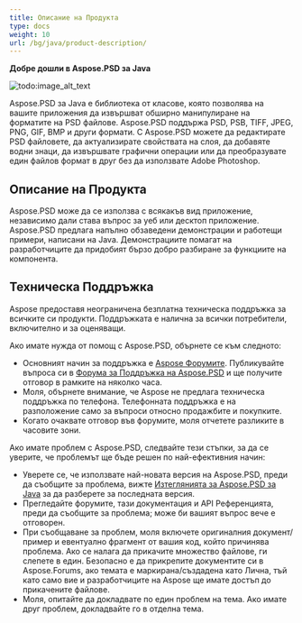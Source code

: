 ```yaml
---
title: Описание на Продукта
type: docs
weight: 10
url: /bg/java/product-description/
---
```


**Добре дошли в Aspose.PSD за Java**

![todo:image_alt_text](product-description_1)

Aspose.PSD за Java е библиотека от класове, която позволява на вашите приложения да извършват обширно манипулиране на форматите на PSD файлове. Aspose.PSD поддържа PSD, PSB, TIFF, JPEG, PNG, GIF, BMP и други формати. С Aspose.PSD можете да редактирате PSD файловете, да актуализирате свойствата на слоя, да добавяте водни знаци, да извършвате графични операции или да преобразувате един файлов формат в друг без да използвате Adobe Photoshop.


## **Описание на Продукта**
Aspose.PSD може да се използва с всякакъв вид приложение, независимо дали става въпрос за уеб или десктоп приложение. Aspose.PSD предлага напълно обзаведени демонстрации и работещи примери, написани на Java. Демонстрациите помагат на разработчиците да придобият бързо добро разбиране за функциите на компонента.


## **Техническа Поддръжка**
Aspose предоставя неограничена безплатна техническа поддръжка за всичките си продукти. Поддръжката е налична за всички потребители, включително и за оценяващи.

Ако имате нужда от помощ с Aspose.PSD, обърнете се към следното:

- Основният начин за поддръжка е [Aspose Форумите](https://forum.aspose.com/). Публикувайте въпроса си в [Форума за Поддръжка на Aspose.PSD](https://forum.aspose.com/c/psd) и ще получите отговор в рамките на няколко часа.
- Моля, обърнете внимание, че Aspose не предлага техническа поддръжка по телефона. Телефонната поддръжка е на разположение само за въпроси относно продажбите и покупките.
- Когато очаквате отговор във форумите, моля отчетете разликите в часовите зони.

Ако имате проблем с Aspose.PSD, следвайте тези стъпки, за да се уверите, че проблемът ще бъде решен по най-ефективния начин:

- Уверете се, че използвате най-новата версия на Aspose.PSD, преди да съобщите за проблема, вижте [Изтеглянията за Aspose.PSD за Java](https://releases.aspose.com/java/repo/com/aspose/aspose-psd/) за да разберете за последната версия.
- Прегледайте форумите, тази документация и API Референцията, преди да съобщите за проблема; може би вашият въпрос вече е отговорен.
- При съобщаване за проблем, моля включете оригиналния документ/пример и евентуално фрагмент от вашия код, който причинява проблема. Ако се налага да прикачите множество файлове, ги слепете в един. Безопасно е да прикрепите документите си в Aspose.Forums, ако темата е маркирана/създадена като Лична, тъй като само вие и разработчиците на Aspose ще имате достъп до прикачените файлове.
- Моля, опитайте да докладвате по един проблем на тема. Ако имате друг проблем, докладвайте го в отделна тема.